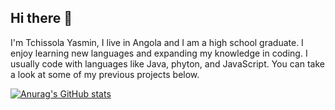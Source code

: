 ## Hi there 👋

I'm Tchissola Yasmin, I live in Angola and I am a high school graduate. I enjoy learning new languages and expanding my knowledge in coding. I usually code with languages like Java, phyton, and JavaScript. You can take a look at some of my previous projects below.

[![Anurag's GitHub stats](https://github-readme-stats.vercel.app/api?username=Tchissolayasmin-2007)](https://github.com/anuraghazra/github-readme-stats)

